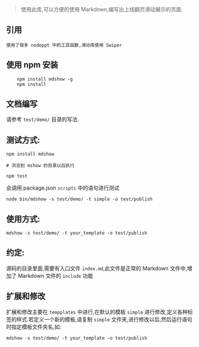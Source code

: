 
> 使用此库,可以方便的使用 Markdown,编写出上线翻页滑动展示的页面.

## 引用

    使用了很多 nodeppt 中的工具函数,滑动库使用 Swiper

## 使用 npm 安装
    
        npm install mdshow -g
        npm install
        
## 文档编写

请参考 `test/demo/` 目录的写法.

## 测试方式:

    npm install mdshow
    
	# 浏览到 mshow 的目录以后执行
	
	npm test

会调用:package.json `scripts` 中的语句进行测试

    node bin/mdshow -s test/demo/ -t simple -o test/publish

## 使用方式:

    mdshow -s test/demo/ -t your_template -o test/publish

## 约定:

源码的目录里面,需要有入口文件 `index.md`,此文件是正常的 Markdown 文件中,增加了 Markdown 文件的 `include` 功能

## 扩展和修改

扩展和修改主要在 `tempplates` 中进行,在默认的模板 `simple` 进行修改,定义各种标签的样式.若定义一个新的模板,请复制 `simple` 文件夹,进行修改以后,然后运行语句时指定模板文件夹名,如:
     
    mdshow -s test/demo/ -t your_template -o test/publish

